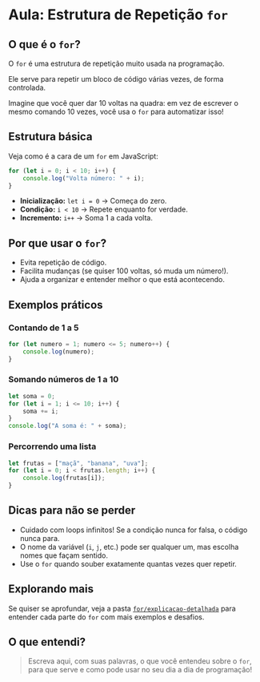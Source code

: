 # Aula: Estrutura de Repetição `for`

## O que é o `for`?

O `for` é uma estrutura de repetição muito usada na programação.

Ele serve para repetir um bloco de código várias vezes, de forma controlada.

Imagine que você quer dar 10 voltas na quadra: em vez de escrever o mesmo comando 10 vezes, você usa o `for` para automatizar isso!

## Estrutura básica

Veja como é a cara de um `for` em JavaScript:

```javascript
for (let i = 0; i < 10; i++) {
    console.log("Volta número: " + i);
}
```

- **Inicialização:** `let i = 0` → Começa do zero.
- **Condição:** `i < 10` → Repete enquanto for verdade.
- **Incremento:** `i++` → Soma 1 a cada volta.

## Por que usar o `for`?

- Evita repetição de código.
- Facilita mudanças (se quiser 100 voltas, só muda um número!).
- Ajuda a organizar e entender melhor o que está acontecendo.

## Exemplos práticos

### Contando de 1 a 5

```javascript
for (let numero = 1; numero <= 5; numero++) {
    console.log(numero);
}
```

### Somando números de 1 a 10

```javascript
let soma = 0;
for (let i = 1; i <= 10; i++) {
    soma += i;
}
console.log("A soma é: " + soma);
```

### Percorrendo uma lista

```javascript
let frutas = ["maçã", "banana", "uva"];
for (let i = 0; i < frutas.length; i++) {
    console.log(frutas[i]);
}
```

## Dicas para não se perder

- Cuidado com loops infinitos! Se a condição nunca for falsa, o código nunca para.
- O nome da variável (`i`, `j`, etc.) pode ser qualquer um, mas escolha nomes que façam sentido.
- Use o `for` quando souber exatamente quantas vezes quer repetir.

## Explorando mais

Se quiser se aprofundar, veja a pasta [`for/explicacao-detalhada`](./explicacao-detalhada/README.md) para entender cada parte do `for` com mais exemplos e desafios.

## O que entendi?

> Escreva aqui, com suas palavras, o que você entendeu sobre o `for`, para que serve e como pode usar no seu dia a dia de programação!
